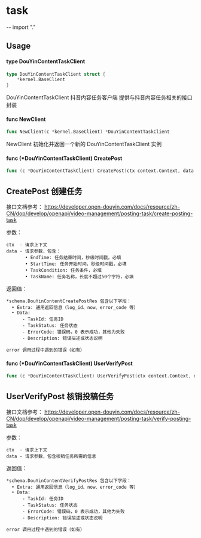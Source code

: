 # task
--
    import "."


## Usage

#### type DouYinContentTaskClient

```go
type DouYinContentTaskClient struct {
	*kernel.BaseClient
}
```

DouYinContentTaskClient 抖音内容任务客户端 提供与抖音内容任务相关的接口封装

#### func  NewClient

```go
func NewClient(c *kernel.BaseClient) *DouYinContentTaskClient
```
NewClient 初始化并返回一个新的 DouYinContentTaskClient 实例

#### func (*DouYinContentTaskClient) CreatePost

```go
func (c *DouYinContentTaskClient) CreatePost(ctx context.Context, data *schema.DouYinContentCreatePostReq) (*schema.DouYinContentCreatePostRes, error)
```
## CreatePost 创建任务

接口文档参考：
https://developer.open-douyin.com/docs/resource/zh-CN/dop/develop/openapi/video-management/posting-task/create-posting-task

参数：

    ctx  - 请求上下文
    data - 请求参数，包含：
           • EndTime: 任务结束时间，秒级时间戳，必填
           • StartTime: 任务开始时间，秒级时间戳，必填
           • TaskCondition: 任务条件，必填
           • TaskName: 任务名称，长度不超过50个字符，必填

返回值：

    *schema.DouYinContentCreatePostRes 包含以下字段：
      • Extra: 通用返回信息（log_id、now、error_code 等）
      • Data:
          - TaskId: 任务ID
          - TaskStatus: 任务状态
          - ErrorCode: 错误码，0 表示成功，其他为失败
          - Description: 错误描述或状态说明

    error 调用过程中遇到的错误（如有）

#### func (*DouYinContentTaskClient) UserVerifyPost

```go
func (c *DouYinContentTaskClient) UserVerifyPost(ctx context.Context, data *schema.DouYinContentVerifyPostReq) (*schema.DouYinContentVerifyPostRes, error)
```
## UserVerifyPost 核销投稿任务

接口文档参考：
https://developer.open-douyin.com/docs/resource/zh-CN/dop/develop/openapi/video-management/posting-task/verify-posting-task

参数：

    ctx  - 请求上下文
    data - 请求参数，包含核销任务所需的信息

返回值：

    *schema.DouYinContentVerifyPostRes 包含以下字段：
      • Extra: 通用返回信息（log_id、now、error_code 等）
      • Data:
          - TaskId: 任务ID
          - TaskStatus: 任务状态
          - ErrorCode: 错误码，0 表示成功，其他为失败
          - Description: 错误描述或状态说明

    error 调用过程中遇到的错误（如有）
